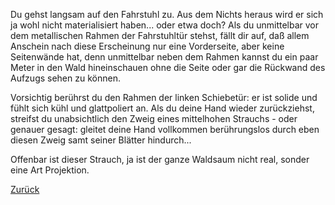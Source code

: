 Du gehst langsam auf den Fahrstuhl zu. Aus dem Nichts heraus wird er sich ja wohl nicht materialisiert 
haben... oder etwa doch?
Als du unmittelbar vor dem metallischen Rahmen der Fahrstuhltür stehst, fällt dir auf, daß allem Anschein nach
diese Erscheinung nur eine Vorderseite, aber keine Seitenwände hat, denn unmittelbar neben dem Rahmen kannst du 
ein paar Meter in den Wald hineinschauen ohne die Seite oder gar die Rückwand des Aufzugs sehen zu können.

Vorsichtig berührst du den Rahmen der linken Schiebetür: er ist solide und fühlt sich kühl und glattpoliert an. 
Als du deine Hand wieder zurückziehst, streifst du unabsichtlich den Zweig eines mittelhohen Strauchs - oder genauer gesagt: gleitet deine Hand vollkommen berührungslos durch eben diesen Zweig samt seiner Blätter hindurch...

Offenbar ist dieser Strauch, ja ist der ganze Waldsaum nicht real, sonder eine Art Projektion.

[Zurück](../insel.md)
